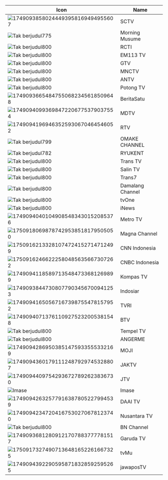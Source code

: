 Icon | Name
-- | --
![17490938580244493958169494955607](https://github.com/user-attachments/assets/c7c69ed9-bd7c-4d70-b5c7-9a72e4f22c73) | SCTV
![Tak berjudul775](https://github.com/user-attachments/assets/d267ac3d-a180-471f-956f-da3a3bf8399b) | Morning Musume
![Tak berjudul800](https://github.com/user-attachments/assets/ae46c13a-cfef-40f4-94d5-eae10c20cce6) | RCTI
![Tak berjudul800](https://github.com/user-attachments/assets/ae46c13a-cfef-40f4-94d5-eae10c20cce6) | EM113 TV
![Tak berjudul800](https://github.com/user-attachments/assets/ae46c13a-cfef-40f4-94d5-eae10c20cce6) | GTV
![Tak berjudul800](https://github.com/user-attachments/assets/ae46c13a-cfef-40f4-94d5-eae10c20cce6) | MNCTV
![Tak berjudul800](https://github.com/user-attachments/assets/ae46c13a-cfef-40f4-94d5-eae10c20cce6) | ANTV
![Tak berjudul800](https://github.com/user-attachments/assets/ae46c13a-cfef-40f4-94d5-eae10c20cce6) | Potong TV
![17490936654847550682345618509648](https://github.com/user-attachments/assets/eece29a4-839c-4371-ac16-90a253b7b8fd) | BeritaSatu
![17490940993698472206775379037554](https://github.com/user-attachments/assets/a6d483da-1d69-4344-aaa6-98bd3cefbc2f) | MDTV
![17490941969463525930670464546052](https://github.com/user-attachments/assets/a9b7d660-2f55-4438-8f57-d9dc10805125) | RTV
![Tak berjudul799](https://github.com/user-attachments/assets/3fdc11f5-78aa-4dc1-a2d9-58c656d2bc1c) | OMAKE CHANNEL
![Tak berjudul782](https://github.com/user-attachments/assets/b34da2f8-f27d-4a3a-8c87-2e7a793140b8) | RYUKENT
![Tak berjudul800](https://github.com/user-attachments/assets/ae46c13a-cfef-40f4-94d5-eae10c20cce6) | Trans TV
![Tak berjudul800](https://github.com/user-attachments/assets/ae46c13a-cfef-40f4-94d5-eae10c20cce6) | Salin TV
![Tak berjudul800](https://github.com/user-attachments/assets/ae46c13a-cfef-40f4-94d5-eae10c20cce6) | Trans7
![Tak berjudul800](https://github.com/user-attachments/assets/ae46c13a-cfef-40f4-94d5-eae10c20cce6) | Damalang Channel
![Tak berjudul800](https://github.com/user-attachments/assets/ae46c13a-cfef-40f4-94d5-eae10c20cce6) | tvOne
![Tak berjudul800](https://github.com/user-attachments/assets/ae46c13a-cfef-40f4-94d5-eae10c20cce6) | iNews
![17490940401049085483430152085376](https://github.com/user-attachments/assets/66c36b06-6ece-4c06-b505-63544ee0937b) | Metro TV
![17509180698787429538518179505050](https://github.com/user-attachments/assets/c54121ab-dfca-4b90-b1aa-fd02629d0aee) | Magna Channel
![17509162133281074724152714712499](https://github.com/user-attachments/assets/6b6dcacd-1741-4b3e-bf2f-6789a90b8e08) | CNN Indonesia
![17509162466222580485635667307262](https://github.com/user-attachments/assets/dbf61e1e-33f2-4de3-b66c-a46db2529658) | CNBC Indonesia
![17490941185897135484733681269899](https://github.com/user-attachments/assets/0b5ddb92-15f2-434d-bb9e-c45acb28c0da) | Kompas TV
![17490938447308077903456700941253](https://github.com/user-attachments/assets/49d43d3b-6ba0-472c-a4f7-e5665be106e4) | Indosiar
![17490941650567167398755478157952](https://github.com/user-attachments/assets/15f3bd02-3137-434e-b4d1-06d03f50b292) | TVRI
![17490940713761109275232005381548](https://github.com/user-attachments/assets/f3ef4976-3f07-49e1-bba5-0ab503011a9c) | BTV
![Tak berjudul800](https://github.com/user-attachments/assets/ae46c13a-cfef-40f4-94d5-eae10c20cce6) | Tempel TV
![Tak berjudul800](https://github.com/user-attachments/assets/ae46c13a-cfef-40f4-94d5-eae10c20cce6) | ANGERME
![17490942869503851475933555332169](https://github.com/user-attachments/assets/8eb506bd-1c82-4861-9ff0-70d246910ec1) | MOJI
![17490943601791112487929745328807](https://github.com/user-attachments/assets/51a81907-a09e-46b7-9a07-0ab7b0e81e89) | JAKTV
![17490944097542936727892623836730](https://github.com/user-attachments/assets/92e3a061-4db4-4aeb-bdf5-5089e9adc988) | JTV
![[Imase](https://store.imase-official.com/cdn/shop/files/ogp_imase.png?v=1712642872)](https://store.imase-official.com/cdn/shop/files/ogp_imase.png?v=1712642872) | Imase
![17490942632577916387805227994539](https://github.com/user-attachments/assets/db42cb0f-a6e4-46d1-8e4e-d25335a3b429) | DAAI TV
![17490942347204167530270678123740](https://github.com/user-attachments/assets/38bf99c2-1766-40b9-8217-1628652fc6e2) | Nusantara TV
![Tak berjudul800](https://github.com/user-attachments/assets/ae46c13a-cfef-40f4-94d5-eae10c20cce6) | BN Channel
![17490936812809121707883777781517](https://github.com/user-attachments/assets/c25c813f-3559-4ebd-8cf5-549d0838bb83) | Garuda TV
![17509173274907136481652261667325](https://github.com/user-attachments/assets/10c5a89d-d173-471f-a83a-dbf149086f9d) | tvMu
![17490943922905958718328592595265](https://github.com/user-attachments/assets/458f768b-8f79-4ca4-909c-89022a64e443) | jawaposTV
